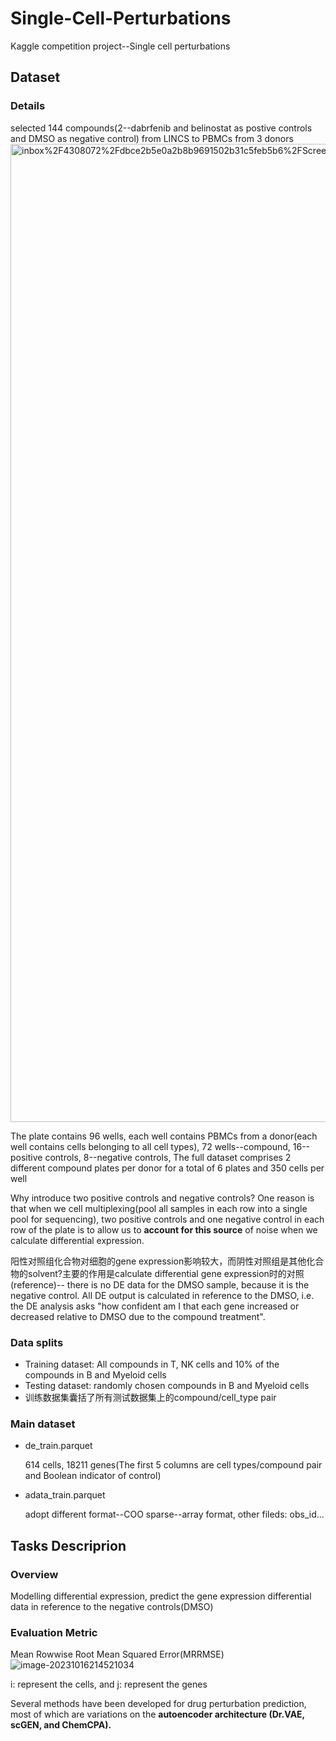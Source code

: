 # Single-Cell-Perturbations
Kaggle competition project--Single cell perturbations
## Dataset

### Details

selected 144 compounds(2--dabrfenib and belinostat as postive controls and DMSO as negative control) from LINCS to PBMCs from 3 donors
<img width="1565" alt="inbox%2F4308072%2Fdbce2b5e0a2b8b9691502b31c5feb5b6%2FScreenshot 2023-08-25 at 6 20 53 PM" src="https://github.com/Kainan-Liu/Single-Cell-Perturbations/assets/146005327/72f3a46b-12c4-463d-a837-9dcd45e3409f">


The plate contains 96 wells, each well contains PBMCs from a donor(each well contains cells belonging to all cell types), 72 wells--compound, 16--positive controls, 8--negative controls, The full dataset comprises 2 different compound plates per donor for a total of 6 plates and 350 cells per well

Why introduce two positive controls and negative controls? One reason is that when we cell multiplexing(pool all samples in each row into a single pool for sequencing), two positive controls and one negative control in each row of the plate is to allow us to **account for this source** of noise when we calculate differential expression.

阳性对照组化合物对细胞的gene expression影响较大，而阴性对照组是其他化合物的solvent?主要的作用是calculate differential gene expression时的对照(reference)-- there is no DE data for the DMSO sample, because it is the negative control. All DE output is calculated in reference to the DMSO, i.e. the DE analysis asks "how confident am I that each gene increased or decreased relative to DMSO due to the compound treatment".

### Data splits

- Training dataset: All compounds in T, NK cells and 10% of the compounds in B and Myeloid cells
- Testing dataset: randomly chosen compounds in B and Myeloid cells
- 训练数据集囊括了所有测试数据集上的compound/cell_type pair

### Main dataset

- de_train.parquet

  614 cells, 18211 genes(The first 5 columns are cell types/compound pair and Boolean indicator of control)

- adata_train.parquet

  adopt  different format--COO sparse--array format, other fileds: obs_id...

## Tasks Descriprion

### Overview

Modelling differential expression, predict the gene expression differential data in reference to the negative controls(DMSO)

### Evaluation Metric

Mean Rowwise Root Mean Squared Error(MRRMSE)
![image-20231016214521034](https://github.com/Kainan-Liu/Single-Cell-Perturbations/assets/146005327/04d5ad6f-60ae-45be-8ab7-62fe230b7434)


i: represent the cells, and j:  represent the genes

Several methods have been developed for drug perturbation prediction, most of which are variations on the **autoencoder architecture (Dr.VAE, scGEN, and ChemCPA).**
